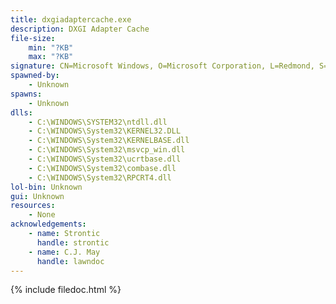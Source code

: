 ```yaml
---
title: dxgiadaptercache.exe
description: DXGI Adapter Cache
file-size:
    min: "?KB"
    max: "?KB"
signature: CN=Microsoft Windows, O=Microsoft Corporation, L=Redmond, S=Washington, C=US
spawned-by:
    - Unknown
spawns:
    - Unknown
dlls:
    - C:\WINDOWS\SYSTEM32\ntdll.dll
    - C:\WINDOWS\System32\KERNEL32.DLL
    - C:\WINDOWS\System32\KERNELBASE.dll
    - C:\WINDOWS\System32\msvcp_win.dll
    - C:\WINDOWS\System32\ucrtbase.dll
    - C:\WINDOWS\System32\combase.dll
    - C:\WINDOWS\System32\RPCRT4.dll
lol-bin: Unknown
gui: Unknown
resources:
    - None
acknowledgements:
    - name: Strontic
      handle: strontic
    - name: C.J. May
      handle: lawndoc
---
```


{% include filedoc.html %}
